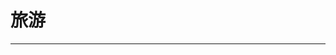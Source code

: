 
  # 旅游
  ---

  <Common-LinkList :linkList='{"name":"旅游","item":[{"link":"https://www.12306.cn/","icon":"https://www.12306.cn/favicon.ico","text":"12306"},{"link":"https://www.bypass.cn/","icon":"https://www.bypass.cn/favicon.ico","text":"分流抢票"},{"link":"https://www.skypixel.com/","icon":"https://www.skypixel.com/favicon.ico","text":"天空之城"},{"link":"http://www.weather.com.cn/","icon":"http://www.weather.com.cn/favicon.ico","text":"中国天气网"},{"link":"https://www.ctrip.com/?AllianceID=1208916&sid=2673945&ouid=&app=0101F00","icon":"https://www.ctrip.com/favicon.ico","text":"携程旅行网"},{"link":"http://you.ctrip.com/?AllianceID=1208916&sid=2673945&ouid=&app=0101I00","icon":"http://you.ctrip.com/favicon.ico","text":"旅游攻略"},{"link":"https://s.click.taobao.com/t?e=m%3D2%26s%3DlRtNG0LSu2ocQipKwQzePCperVdZeJviEViQ0P1Vf2kguMN8XjClAkY1vqYY1RfRwdGTP5v7EsoUD8i%2Ft%2BSWThXdg1tDv04bxA2XKCCMICp4qPxP4e82xm6r913w8D2lEQLDuPf6kdzIBFoSlOWI5E9%2FYFgWEAd0NMvGDEat%2FuRBa59Y0BUeOr83SSGhKw4Kyo6n7Qnb0SoO24rKEbkMW9juwzkbCaU9pqSeIQq%2BIjDGDmntuH4VtA%3D%3D","icon":"https://s.click.taobao.com/favicon.ico","text":"飞猪"},{"link":"http://www.elong.com/","icon":"http://www.elong.com/favicon.ico","text":"艺龙"},{"link":"http://www.mafengwo.cn/","icon":"http://www.mafengwo.cn/favicon.ico","text":"马蜂窝"},{"link":"https://www.qunar.com/","icon":"https://www.qunar.com/favicon.ico","text":"去哪儿"},{"link":"https://www.ly.com/","icon":"https://www.ly.com/favicon.ico","text":"同程"},{"link":"https://www.tuniu.com/","icon":"https://www.tuniu.com/favicon.ico","text":"途牛"},{"link":"https://www.qyer.com/","icon":"https://www.qyer.com/favicon.ico","text":"穷游网"},{"link":"http://www.lvmama.com/","icon":"http://www.lvmama.com/favicon.ico","text":"驴妈妈"},{"link":"http://www.lotour.com/","icon":"/logo.png","text":"乐途"},{"link":"http://www.dili360.com/","icon":"http://www.dili360.com/favicon.ico","text":"中国国家地理"},{"link":"http://bbs.8264.com/","icon":"http://bbs.8264.com/favicon.ico","text":"驴友论坛"},{"link":"http://bbs.fblife.com/forum.php","icon":"http://bbs.fblife.com/favicon.ico","text":"越野e族"},{"link":"http://www.youxiake.com/","icon":"http://www.youxiake.com/favicon.ico","text":"游侠客"},{"link":"http://www.aoyou.com/","icon":"http://www.aoyou.com/favicon.ico","text":"中青旅遨游"},{"link":"http://trains.ctrip.com/TrainBooking/SearchTrain.aspx?AllianceID=1208916&sid=2673945&ouid=&app=0101G00","icon":"http://trains.ctrip.com/favicon.ico","text":"火车票预订"},{"link":"https://hotels.ctrip.com/?AllianceID=1208916&sid=2673945&ouid=&popup=close&autoawaken=close","icon":"https://hotels.ctrip.com/favicon.ico","text":"特价酒店"},{"link":"https://flights.ctrip.com/?AllianceID=1208916&sid=2673945&popup=close&autoawaken=close&sourceid=&ouid","icon":"https://flights.ctrip.com/favicon.ico","text":"特价机票"}]}'/>
  